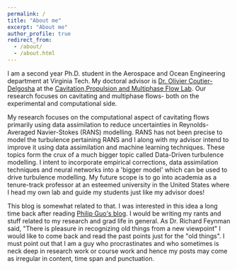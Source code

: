```yaml
---
permalink: /
title: "About me"
excerpt: "About me"
author_profile: true
redirect_from: 
  - /about/
  - /about.html
---
```


I am a second year Ph.D. student in the Aerospace and Ocean Engineering department at Virginia Tech. My doctoral advisor is [Dr. Olivier Coutier-Delgosha](https://scholar.google.com/citations?user=FqnR6k4AAAAJ&hl=en&oi=ao) at the [Cavitation,Propulsion and Multiphase Flow Lab](https://ocoutier.wixsite.com/cavitationlab). Our research focuses on cavitating and multiphase flows- both on the experimental and computational side.

My research focuses on the computational aspect of cavitating flows primarily using data assimilation to reduce uncertainties in Reynolds-Averaged Navier-Stokes (RANS) modelling. RANS has not been precise to model the turbulence pertaining RANS and I along with my advisor intend to improve it using data assimilation and machine learning techniques. These topics form the crux of a much bigger topic called Data-Driven turbulence modelling. I intent to incorporate empirical corrections, data assimilation techniques and neural networks into a 'bigger model' which can be used to drive turbulence modelling. My future scope is to go into academia as a tenure-track professor at an esteemed university in the United States where I head my own lab and guide my students just like my advisor does!

This blog is somewhat related to that. I was interested in this idea a long time back after reading [Philip Guo's blog](http://www.pgbovine.net/index.html). I would be writing my rants and stuff related to my research and grad life in general. As Dr. Richard Feynman said, "There is pleasure in recognizing old things from a new viewpoint" I would like to come back and read the past points just for the "old things". I must point out that I am a guy who procrastinates and who sometimes is neck deep in research work or course work and hence my posts may come as irregular in content, time span and punctuation.

